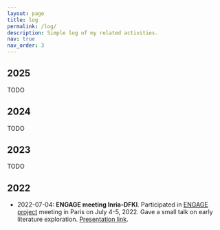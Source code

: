 ```yaml
---
layout: page
title: log
permalink: /log/
description: Simple log of my related activities.
nav: true
nav_order: 3
---
```


## 2025

TODO

## 2024

TODO

## 2023

TODO

## 2022

- 2022-07-04: **ENGAGE meeting Inria-DFKI**. Participated in [ENGAGE project](https://engage.inria.fr/) meeting in Paris on July 4-5, 2022. Gave a small talk on early literature exploration. [Presentation link](https://engage.inria.fr/files/2022/07/simulation-based-inference-and-generative-nn.pdf).
